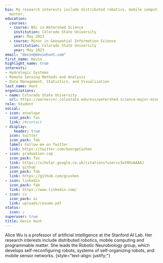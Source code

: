 ```yaml
---
bio: My research interests include distributed robotics, mobile computing and programmable
  matter.
education:
  courses:
  - course: BSc in Watershed Science
    institution: Colorado State University
    year: May 2023
  - course: Minor in Geospatial Information Science
    institution: Colorado State University
    year: May 2023
email: "devin@devinhunt.com"
first_name: Devin
highlight_name: true
interests:
- Hydrologic Systems
- Remote Sensing Methods and Analysis
- Data Management, Statistics, and Visualization
last_name: Hunt
organizations:
- name: Colorado State University
  url: https://warnercnr.colostate.edu/ess/watershed-science-major-minor/
role: Student
social:
- icon: envelope
  icon_pack: fas
  link: /#contact
- display:
    header: true
  icon: twitter
  icon_pack: fab
  label: Follow me on Twitter
  link: https://twitter.com/GeorgeCushen
- icon: graduation-cap
  icon_pack: fas
  link: https://scholar.google.co.uk/citations?user=sIwtMXoAAAAJ
- icon: github
  icon_pack: fab
  link: https://github.com/gcushen
- icon: linkedin
  icon_pack: fab
  link: https://www.linkedin.com/
- icon: cv
  icon_pack: ai
  link: uploads/resume.pdf
status:
  icon: ☕️
superuser: true
title: Devin Hunt
---
```


Alice Wu is a professor of artificial intelligence at the Stanford AI Lab. Her research interests include distributed robotics, mobile computing and programmable matter. She leads the Robotic Neurobiology group, which develops self-reconfiguring robots, systems of self-organizing robots, and mobile sensor networks.
{style="text-align: justify;"}
